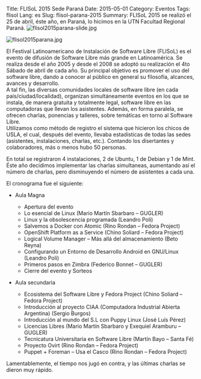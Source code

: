 Title: FLISoL 2015 Sede Paraná
Date: 2015-05-01
Category: Eventos
Tags: flisol
Lang: es
Slug: flisol-parana-2015
Summary: FLISoL 2015 se realizó el 25 de abril, éste año, en Paraná, lo hicimos en la UTN Facultad Regional Paraná. ![flisol2015parana-slide.jpg](/images/article/2015/flisol2015parana-slide.jpg) 

![flisol2015parana.jpg](/images/article/2015/flisol2015parana.jpg)

El Festival Latinoamericano de Instalación de Software Libre (FLISoL) es el evento de difusión de Software Libre más grande en Latinoamérica. Se realiza desde el año 2005 y desde el 2008 se adoptó su realización el 4to Sábado de abril de cada año. Su principal objetivo es promover el uso del software libre, dando a conocer al público en general su filosofía, alcances, avances y desarrollo.  
A tal fin, las diversas comunidades locales de software libre (en cada país/ciudad/localidad), organizan simultáneamente eventos en los que se instala, de manera gratuita y totalmente legal, software libre en las computadoras que llevan los asistentes. Además, en forma paralela, se ofrecen charlas, ponencias y talleres, sobre temáticas en torno al Software Libre.  
Utilizamos como método de registro el sistema que hicieron los chicos de USLA, el cual, después del evento, llevaba estadísticas de todas las sedes (asistentes, instalaciones, charlas, etc.). Contando los disertantes y colaboradores, más o menos hubo 50 personas.  

En total se registraron 4 instalaciones, 2 de Ubuntu, 1 de Debian y 1 de Mint.  
Éste año decidimos implementar las charlas simultaneas, aumentando así el número de charlas, pero disminuyendo el número de asistentes a cada una.  

El cronograma fue el siguiente:  

* Aula Magna  

    * Apertura del evento  
    * Lo esencial de Linux (Mario Martín Sbarbaro – GUGLER)  
    * Linux y la obsolescencia programada (Leandro Poli)  
    * Salvemos a Docker con Atomic (Rino Rondan – Fedora Project)  
    * OpenShift Platform as a Service (Chino Soliard – Fedora Project)  
    * Logical Volume Manager – Más allá del almacenamiento (Beto Reyna)  
    * Configurando un Entorno de Desarrollo Android en GNU/Linux (Leandro Poli)  
    * Primeros pasos en Zimbra (Federico Bonnet – GUGLER)  
    * Cierre del evento y Sorteos  

* Aula secundaria  

    * Ecosistema del Software Libre y Fedora Project (Chino Soliard – Fedora Project)  
    * Introducción al proyecto CIAA (Computadora Industrial Abierta Argentina) (Sergio Burgos)  
    * Introducción al mundo del S.L con Puppy Linux (José Luís Pérez)  
    * Licencias Libres (Mario Martín Sbarbaro y Exequiel Aramburu – GUGLER)  
    * Tecnicatura Universitaria en Software Libre (Martín Bayo – Santa Fé)  
    * Proyecto Ovirt (Rino Rondan – Fedora Project)  
    * Puppet + Foreman – Usa el Casco (Rino Rondan – Fedora Project)  

Lamentablemente, el tiempo nos jugó en contra, y las últimas charlas se dieron muy rápido.

